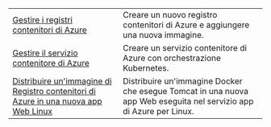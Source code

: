 |  |  |
|---------|---------|
| [Gestire i registri contenitori di Azure][1] | Creare un nuovo registro contenitori di Azure e aggiungere una nuova immagine. | 
| [Gestire il servizio contenitore di Azure][2] | Creare un servizio contenitore di Azure con orchestrazione Kubernetes. | 
| [Distribuire un'immagine di Registro contenitori di Azure in una nuova app Web Linux][3] | Distribuire un'immagine Docker che esegue Tomcat in una nuova app Web eseguita nel servizio app di Azure per Linux. | 

[1]: https://azure.microsoft.com/resources/samples/acr-java-manage-azure-container-registry/
[2]: https://azure.microsoft.com/resources/samples/acs-java-manage-azure-container-service/
[3]: https://azure.microsoft.com/resources/samples/app-service-java-deploy-image-from-acr-to-linux/
